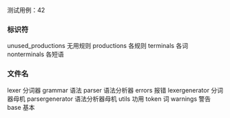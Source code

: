 测试用例：42

### 标识符

unused_productions 无用规则
productions 各规则
terminals 各词
nonterminals 各短语

### 文件名

lexer 分词器
grammar 语法
parser 语法分析器
errors 报错
lexergenerator 分词器母机
parsergenerator 语法分析器母机
utils 功用
token 词
warnings 警告
base 基本